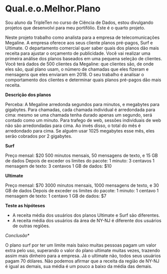 # Qual.e.o.Melhor.Plano
Sou aluno da TripleTen no curso de Ciência de Dados, estou divulgando projetos que desenvolvi para meu portifólio. Este é o quarto projeto.

Neste projeto trabalho como analista para a empresa de telecomunicações Megaline. A empresa oferece aos seus cliente planos pré-pagos, Surf e Ultimate. O departamento comercial quer saber quais dos planos dão mais receita para ajustar o orçamento de publicidade.
Você vai realizar uma primeira análise dos planos baseados em uma pequena seleção de clientes. Você terá dados de 500 clientes da Megaline: que clientes são, de onde eles são, qual plano usam, o número de chamadas que eles fizeram e mensagens que eles enviaram em 2018. O seu trabalho é analisar o comportamento dos clientes e determinar quais planos pré-pagos dão mais receita.

**Descrição dos planos**

Perceba: A Megaline arredonda segundos para minutos, e megabytes para gigabytes. Para chamadas, cada chamada individual é arredondada para cima: mesmo se uma chamada tenha durado apenas um segundo, será contado como um minuto. Para trafego de web, sessões individuais de web não são arredondadas para cima. Ao invés disso, o total do mês é arredondado para cima. Se alguém usar 1025 megabytes esse mês, eles serão cobrados por 2 gigabytes.

**Surf**

Preço mensal: $20
500 minutos mensais, 50 mensagens de texto, e 15 GB de dados
Depois de exceder os limites do pacote:
1 minuto: 3 centavos
1 mensagem de texto: 3 centavos
1 GB de dados: $10

**Ultimate**

Preço mensal: $70
3000 minutos mensais, 1000 mensagens de texto, e 30 GB de dados
Depois de exceder os limites do pacote:
1 minuto: 1 centavo
1 mensagem de texto: 1 centavo
1 GB de dados: $7

**Teste as hipóteses**
* A receita média dos usuários dos planos Ultimate e Surf são diferentes.
* A receita média dos usuários da área de NY-NJ é diferente dos usuários de outras regiões.

*Conclusão**

O plano surf por ter um limite mais baixo muitas pessoas pagam um valor extra pelo uso, superando o valor do plano ultimate muitas vezes, trazendo assim mais dinheiro para a empresa. Já o ultimate não, todos seus usuários pagam 70 dólares. Não podemos afirmar que a receita da região de NY-NJ é igual as demais, sua média é um pouco a baixo da média das demais.
